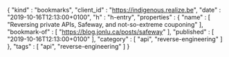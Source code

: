 {
  "kind" : "bookmarks",
  "client_id" : "https://indigenous.realize.be",
  "date" : "2019-10-16T12:13:00+0100",
  "h" : "h-entry",
  "properties" : {
    "name" : [ "Reversing private APIs, Safeway, and not-so-extreme couponing" ],
    "bookmark-of" : [ "https://blog.jonlu.ca/posts/safeway" ],
    "published" : [ "2019-10-16T12:13:00+0100" ],
    "category" : [ "api", "reverse-engineering" ]
  },
  "tags" : [ "api", "reverse-engineering" ]
}
